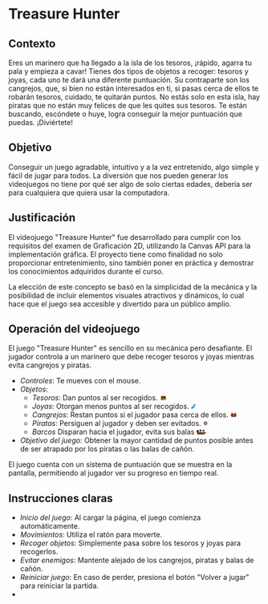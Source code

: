 # Treasure Hunter

## Contexto
Eres un marinero que ha llegado a la isla de los tesoros, ¡rápido, agarra tu pala y empieza a cavar! Tienes dos tipos de objetos a recoger: tesoros y joyas, cada uno te dará una diferente puntuación. Su contraparte son los cangrejos, que, si bien no están interesados en ti, si pasas cerca de ellos te robarán tesoros, cuidado, te quitarán puntos. No estás solo en esta isla, hay piratas que no están muy felices de que les quites sus tesoros. Te están buscando, escóndete o huye, logra conseguir la mejor puntuación que puedas. ¡Diviértete!

## Objetivo
Conseguir un juego agradable, intuitivo y a la vez entretenido, algo simple y fácil de jugar para todos. La diversión que nos pueden generar los videojuegos no tiene por qué ser algo de solo ciertas edades, debería ser para cualquiera que quiera usar la computadora.

## Justificación
El videojuego "Treasure Hunter" fue desarrollado para cumplir con los requisitos del examen de Graficación 2D, utilizando la Canvas API para la implementación gráfica. El proyecto tiene como finalidad no solo proporcionar entretenimiento, sino también poner en práctica y demostrar los conocimientos adquiridos durante el curso.

La elección de este concepto se basó en la simplicidad de la mecánica y la posibilidad de incluir elementos visuales atractivos y dinámicos, lo cual hace que el juego sea accesible y divertido para un público amplio.

## Operación del videojuego
El juego "Treasure Hunter" es sencillo en su mecánica pero desafiante. El jugador controla a un marinero que debe recoger tesoros y joyas mientras evita cangrejos y piratas.

- *Controles*: Te mueves con el mouse.
- *Objetos*:
  - *Tesoros*: Dan puntos al ser recogidos.
    <img src="img/tesoro.png" height="10px">
  - *Joyas*: Otorgan menos puntos al ser recogidos.
    <img src="img/joya.png" height="10px">
  - *Cangrejos*: Restan puntos si el jugador pasa cerca de ellos.
    <img src="img/cangrejo.png" height="10px">
  - *Piratas*: Persiguen al jugador y deben ser evitados.
    <img src="img/pirata.png" height="10px">
  - *Barcos* Disparan hacia el jugador, evita sus balas
    <img src="img/canon.png" height="10px">
- *Objetivo del juego*: Obtener la mayor cantidad de puntos posible antes de ser atrapado por los piratas o las balas de cañón.

El juego cuenta con un sistema de puntuación que se muestra en la pantalla, permitiendo al jugador ver su progreso en tiempo real.

## Instrucciones claras
- *Inicio del juego*: Al cargar la página, el juego comienza automáticamente.
- *Movimientos*: Utiliza el ratón para moverte.
- *Recoger objetos*: Simplemente pasa sobre los tesoros y joyas para recogerlos.
- *Evitar enemigos*: Mantente alejado de los cangrejos, piratas y balas de cañón.
- *Reiniciar juego*: En caso de perder, presiona el botón "Volver a jugar" para reiniciar la partida.
-
